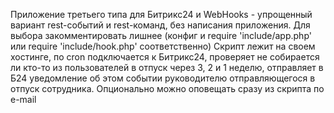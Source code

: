 Приложение третьего типа для Битрикс24 и WebHooks - упрощенный вариант rest-событий и rest-команд, без написания приложения.
Для выбора закомментировать лишнее (конфиг и require 'include/app.php' или require 'include/hook.php' соответственно)
Скрипт лежит на своем хостинге, по cron подключается к Битрикс24, проверяет не собирается ли кто-то из пользователей в отпуск через 3, 2 и 1 неделю, отправляет в Б24 уведомление об этом событии руководителю отправляющегося в отпуск сотрудника. Опционально можно оповещать сразу из скрипта по e-mail
